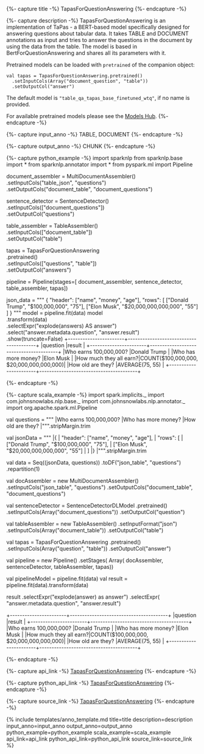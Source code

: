{%- capture title -%}
TapasForQuestionAnswering
{%- endcapture -%}

{%- capture description -%}
TapasForQuestionAnswering is an implementation of TaPas - a BERT-based model specifically
designed for answering questions about tabular data. It takes TABLE and DOCUMENT annotations
as input and tries to answer the questions in the document by using the data from the table.
The model is based in BertForQuestionAnswering and shares all its parameters with it.

Pretrained models can be loaded with `pretrained` of the companion object:
```
val tapas = TapasForQuestionAnswering.pretrained()
  .setInputCols(Array("document_question", "table"))
  .setOutputCol("answer")
```
The default model is `"table_qa_tapas_base_finetuned_wtq"`, if no name is provided.

For available pretrained models please see the
[Models Hub](https://nlp.johnsnowlabs.com/models?task=Table+Question+Understanding).
{%- endcapture -%}

{%- capture input_anno -%}
TABLE, DOCUMENT
{%- endcapture -%}

{%- capture output_anno -%}
CHUNK
{%- endcapture -%}

{%- capture python_example -%}
import sparknlp
from sparknlp.base import *
from sparknlp.annotator import *
from pyspark.ml import Pipeline

document_assembler = MultiDocumentAssembler()\
    .setInputCols("table_json", "questions")\
    .setOutputCols("document_table", "document_questions")

sentence_detector = SentenceDetector()\
    .setInputCols(["document_questions"])\
    .setOutputCol("questions")

table_assembler = TableAssembler()\
    .setInputCols(["document_table"])\
    .setOutputCol("table")

tapas = TapasForQuestionAnswering\
    .pretrained()\
    .setInputCols(["questions", "table"])\
    .setOutputCol("answers")

pipeline = Pipeline(stages=[
    document_assembler,
    sentence_detector,
    table_assembler,
    tapas])

json_data = \"\"\"
{
    "header": ["name", "money", "age"],
    "rows": [
    ["Donald Trump", "$100,000,000", "75"],
    ["Elon Musk", "$20,000,000,000,000", "55"]
    ]
}
\"\"\"
model = pipeline.fit(data)
model\
    .transform(data)\
    .selectExpr("explode(answers) AS answer")\
    .select("answer.metadata.question", "answer.result")\
    .show(truncate=False)
+-----------------------+----------------------------------------+
|question               |result                                  |
+-----------------------+----------------------------------------+
|Who earns 100,000,000? |Donald Trump                            |
|Who has more money?    |Elon Musk                               |
|How much they all earn?|COUNT($100,000,000, $20,000,000,000,000)|
|How old are they?      |AVERAGE(75, 55)                         |
+-----------------------+----------------------------------------+

{%- endcapture -%}

{%- capture scala_example -%}
import spark.implicits._
import com.johnsnowlabs.nlp.base._
import com.johnsnowlabs.nlp.annotator._
import org.apache.spark.ml.Pipeline

 val questions =
   """
    |Who earns 100,000,000?
    |Who has more money?
    |How old are they?
    |""".stripMargin.trim

 val jsonData =
   """
    |{
    | "header": ["name", "money", "age"],
    | "rows": [
    |   ["Donald Trump", "$100,000,000", "75"],
    |   ["Elon Musk", "$20,000,000,000,000", "55"]
    | ]
    |}
    |""".stripMargin.trim

 val data = Seq((jsonData, questions))
  .toDF("json_table", "questions")
  .repartition(1)

val docAssembler = new MultiDocumentAssembler()
  .setInputCols("json_table", "questions")
  .setOutputCols("document_table", "document_questions")

val sentenceDetector = SentenceDetectorDLModel
  .pretrained()
  .setInputCols(Array("document_questions"))
  .setOutputCol("question")

val tableAssembler = new TableAssembler()
  .setInputFormat("json")
  .setInputCols(Array("document_table"))
  .setOutputCol("table")

val tapas = TapasForQuestionAnswering
  .pretrained()
  .setInputCols(Array("question", "table"))
  .setOutputCol("answer")

val pipeline = new Pipeline()
  .setStages(
    Array(
      docAssembler,
      sentenceDetector,
      tableAssembler,
       tapas))

val pipelineModel = pipeline.fit(data)
val result = pipeline.fit(data).transform(data)

result
  .selectExpr("explode(answer) as answer")
  .selectExpr(
    "answer.metadata.question",
    "answer.result")

+-----------------------+----------------------------------------+
|question               |result                                  |
+-----------------------+----------------------------------------+
|Who earns 100,000,000? |Donald Trump                            |
|Who has more money?    |Elon Musk                               |
|How much they all earn?|COUNT($100,000,000, $20,000,000,000,000)|
|How old are they?      |AVERAGE(75, 55)                         |
+-----------------------+----------------------------------------+

{%- endcapture -%}

{%- capture api_link -%}
[TapasForQuestionAnswering](/api/com/johnsnowlabs/nlp/annotators/classifier/dl/TapasForQuestionAnswering)
{%- endcapture -%}

{%- capture python_api_link -%}
[TapasForQuestionAnswering](/api/python/reference/autosummary/python/sparknlp/annotator/classifier_dl/tapas_for_question_answering/index.html?highlight=tapas#python.sparknlp.annotator.classifier_dl.tapas_for_question_answering.TapasForQuestionAnswering)
{%- endcapture -%}

{%- capture source_link -%}
[TapasForQuestionAnswering](https://github.com/JohnSnowLabs/spark-nlp/tree/master/src/main/scala/com/johnsnowlabs/nlp/annotators/classifier/dl/TapasForQuestionAnswering.scala)
{%- endcapture -%}

{% include templates/anno_template.md
title=title
description=description
input_anno=input_anno
output_anno=output_anno
python_example=python_example
scala_example=scala_example
api_link=api_link
python_api_link=python_api_link
source_link=source_link
%}